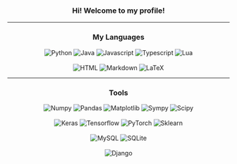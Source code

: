 <h3 align="center">
  Hi! Welcome to my profile!
</h3>

---

<h3 align="center"> My Languages </h3>

<p align = "center">
    <img alt = "Python" src = "https://img.shields.io/badge/Python-3776AB?style=for-the-badge&logo=python&logoColor=white">
    <img alt = "Java" src = "https://img.shields.io/badge/java-%23ED8B00.svg?style=for-the-badge&logo=openjdk&logoColor=white">
    <img alt = "Javascript" src = "https://img.shields.io/badge/JavaScript-F7DF1E?style=for-the-badge&logo=javascript&logoColor=black">
    <img alt = "Typescript" src = "https://img.shields.io/badge/TypeScript-007ACC?style=for-the-badge&logo=typescript&logoColor=white">
    <img alt = "Lua" src = "https://img.shields.io/badge/lua-%232C2D72.svg?style=for-the-badge&logo=lua&logoColor=white">
    <br><br>
    <img alt = "HTML" src = "https://img.shields.io/badge/html5-%23E34F26.svg?style=for-the-badge&logo=html5&logoColor=white">
    <img alt = "Markdown" src = "https://img.shields.io/badge/Markdown-000000?style=for-the-badge&logo=markdown&logoColor=white">
    <img alt = "LaTeX" src = "https://img.shields.io/badge/latex-%23008080.svg?style=for-the-badge&logo=latex&logoColor=white">
</p>

---

<h3 align="center"> Tools </h3>

<p align = "center">
    <img alt = "Numpy" src = "https://img.shields.io/badge/numpy-%23013243.svg?style=for-the-badge&logo=numpy&logoColor=white">
    <img alt = "Pandas" src = "https://img.shields.io/badge/pandas-%23150458.svg?style=for-the-badge&logo=pandas&logoColor=white">
    <img alt = "Matplotlib" src = "https://img.shields.io/badge/Matplotlib-%23000000.svg?style=for-the-badge&logo=Matplotlib&logoColor=black">
    <img alt = "Sympy" src = "https://img.shields.io/badge/sympy-%23013243.svg?style=for-the-badge&logo=sympy&logoColor=white">
    <img alt = "Scipy" src = "https://img.shields.io/badge/SciPy-%230C55A5.svg?style=for-the-badge&logo=scipy&logoColor=%white">
    <br><br>
    <img alt = "Keras" src = "https://img.shields.io/badge/Keras-%23D00000.svg?style=for-the-badge&logo=Keras&logoColor=white">
    <img alt = "Tensorflow" src = "https://img.shields.io/badge/TensorFlow-%23FF6F00.svg?style=for-the-badge&logo=TensorFlow&logoColor=white">
    <img alt = "PyTorch" src = "https://img.shields.io/badge/PyTorch-%23EE4C2C.svg?style=for-the-badge&logo=PyTorch&logoColor=white">
    <img alt = "Sklearn" src = "https://img.shields.io/badge/scikit--learn-%23F7931E.svg?style=for-the-badge&logo=scikit-learn&logoColor=white">
    <br><br>
    <img alt = "MySQL" src = "https://img.shields.io/badge/mysql-4479A1.svg?style=for-the-badge&logo=mysql&logoColor=white">
    <img alt = "SQLite" src = "https://img.shields.io/badge/sqlite-%2307405e.svg?style=for-the-badge&logo=sqlite&logoColor=white">
    <br><br>
    <img alt = "Django" src = "https://img.shields.io/badge/django-%23092E20.svg?style=for-the-badge&logo=django&logoColor=white">
</p>

